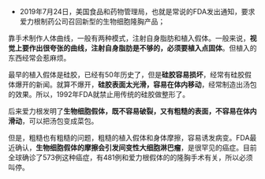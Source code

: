- 2019年7月24日，美国食品和药物管理局，也就是常说的FDA发出通知，要求爱力根制药公司召回新型的生物细胞隆胸产品；

靠手术制作人体曲线，一般有两种模式，注射自身脂肪和植入假体。一般来说，**视觉上要作出很夸张的曲线，注射自身脂肪是不够的，必须要植入点固体**。但植入的东西经常会惹麻烦。

最早的植入假体是硅胶，已经有50年历史了，但是**硅胶容易损坏**，经常有硅胶假体爆开的新闻。就算不爆开，**硅胶表面太光滑，容易在体内移动**，经常制造出汤包的效果。所以，1992年FDA就禁止用传统的硅胶做整形了。

后来爱力根发明了**生物细胞假体，既不容易破裂，又有粗糙的表面，不容易在体内滑动**，可以把汤包变成菜包。

但是，粗糙也有粗糙的问题，粗糙的植入假体和身体摩擦，容易诱发病变。FDA最近确认，**生物细胞假体的摩擦会引发间变性大细胞淋巴瘤**，是很罕见的癌症。目前全球确诊了573例这种癌症，有481例和爱力根假体的的隆胸手术有关，所以必须叫停。

